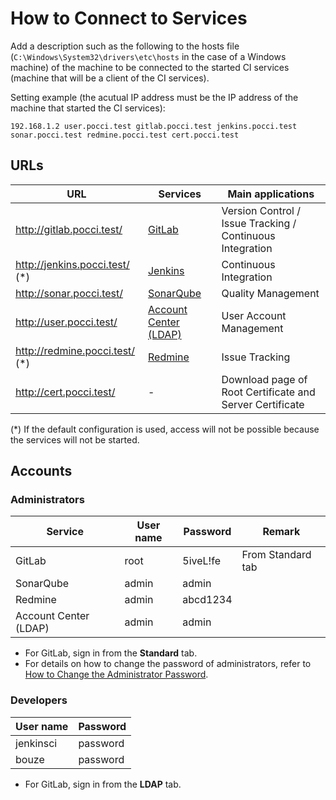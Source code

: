 How to Connect to Services
==========================

Add a description such as the following to the hosts file
(`C:\Windows\System32\drivers\etc\hosts` in the case of a Windows machine) of the machine to be
connected to the started CI services (machine that will be a client of the CI services).

Setting example (the acutual IP address must be the IP address of the machine that started the CI services):

```
192.168.1.2 user.pocci.test gitlab.pocci.test jenkins.pocci.test sonar.pocci.test redmine.pocci.test cert.pocci.test
```


URLs
----

URL                             | Services                                                | Main applications
------------------------------- | ------------------------------------------------------- | ---------------------------------------------
http://gitlab.pocci.test/       | [GitLab](https://gitlab.com/)                           | Version Control / Issue Tracking / Continuous Integration
http://jenkins.pocci.test/ (*)  | [Jenkins](https://jenkins-ci.org/)                      | Continuous Integration
http://sonar.pocci.test/        | [SonarQube](http://www.sonarqube.org/)                  | Quality Management
http://user.pocci.test/         | [Account Center (LDAP)](https://github.com/xpfriend/pocci-account-center)    | User Account Management
http://redmine.pocci.test/ (*)  | [Redmine](http://www.redmine.org/)                      | Issue Tracking
http://cert.pocci.test/         | -                                                       | Download page of Root Certificate and Server Certificate

(*) If the default configuration is used, access will not be possible because the services will not be started.


Accounts
--------

### Administrators
Service               | User name                  | Password    | Remark
--------------------- | -------------------------- | ----------- | ------------------
GitLab                | root                       | 5iveL!fe    | From Standard tab
SonarQube             | admin                      | admin       |
Redmine               | admin                      | abcd1234    |
Account Center (LDAP) | admin                      | admin       |

*   For GitLab, sign in from the **Standard** tab.
*   For details on how to change the password of administrators,
    refer to [How to Change the Administrator Password](./change-admin-password.en.md).


### Developers
User name  | Password
---------- | --------
jenkinsci  | password
bouze      | password

*   For GitLab, sign in from the **LDAP** tab.
